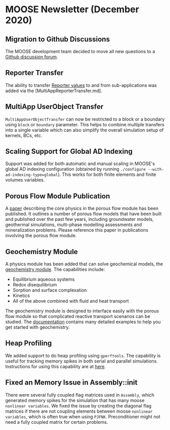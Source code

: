 # MOOSE Newsletter (December 2020)

## Migration to Github Discussions

The MOOSE development team decided to move all new questions to a [Github discussion
forum](https://github.com/idaholab/moose/discussions).

## Reporter Transfer

The ability to transfer [Reporter values](Reporters/index.md) to and from sub-applications
was added via the [MultiAppReporterTransfer.md].

## MultiApp UserObject Transfer

`MultiAppUserObjectTransfer` can now be restricted to a block or a boundary using `block` or
`boundary` parameter.  This helps to combine multiple transfers into a single variable which
can also simplify the overall simulation setup of kernels, BCs, etc.

## Scaling Support for Global AD Indexing

Support was added for both automatic and manual scaling in MOOSE's global AD indexing
configuration (obtained by running `./configure --with-ad-indexing-type=global`). This works for
both finite elements and finite volumes variables.

## Porous Flow Module Publication

A [paper](https://joss.theoj.org/papers/10.21105/joss.02176) describing the core physics in the porous flow module has been published. It outlines a number of porous flow models that have been built and published over the past few years, including groundwater models, geothermal simulations, multi-phase modelling assessments and mineralization problems. Please reference this paper in publications involving the porous flow module.

## Geochemistry Module

A physics module has been added that can solve geochemical models, the [geochemistry module](geochemistry/index.md). The capabilities include:

- Equilibrium aqueous systems
- Redox disequilibrium
- Sorption and surface complexation
- Kinetics
- All of the above combined with fluid and heat transport

The geochemistry module is designed to interface easily with the porous flow module so that complicated reactive transport scenarios can be studied. The [documentation](geochemistry/index.md) contains many detailed examples to help you get started with geochemistry.

## Heap Profiling

We added support to do heap profiling using `gperftools`. The capability is useful for tracking memory spikes in both serial and parallel simulations. Instructions for using this capability are at [here](https://mooseframework.inl.gov/application_development/profiling.html).

## Fixed an Memory Issue in Assembly::init

There were several fully coupled flag matrices used in `Assembly`, which generated memory spikes for the simulation that has
many moose `nonlinear variables`. We fixed the issue by creating the diagonal flag matrices if there are not coupling elements between moose `nonlinear variables`, which is often true when using `PJFNK`. Preconditioner might not need a fully coupled matrix for certain problems. 
